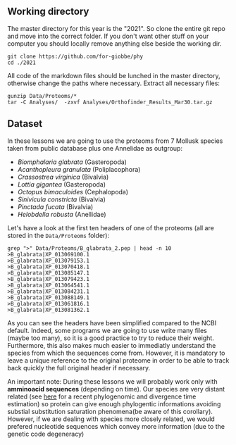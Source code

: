 ## Working directory

The master directory for this year is the "2021". So clone the entire git repo and move into the correct folder. If you don't want other stuff on your computer you should locally remove anything else beside the working dir.

```
git clone https://github.com/for-giobbe/phy
cd ./2021
```

All code of the markdown files should be lunched in the master directory, otherwise change the paths where necessary.
Extract all necessary files:


```
gunzip Data/Proteoms/*
tar -C Analyses/  -zxvf Analyses/Orthofinder_Results_Mar30.tar.gz
```

## Dataset

In these lessons we are going to use the proteoms from 7 Mollusk species taken from public database plus one Annelidae as outgroup:

  * *Biomphalaria glabrata* (Gasteropoda)
  * *Acanthopleura granulata* (Poliplacophora)
  * *Crassostrea virginica* (Bivalvia)
  * *Lottia gigantea* (Gasteropoda)
  * *Octopus bimaculoides* (Cephalopoda)
  * *Sinivicula constricta* (Bivalvia)
  * *Pinctada fucata* (Bivalvia)
  * *Helobdella robusta* (Anellidae)

Let's have a look at the first ten headers of one of the proteoms (all are stored in the ```Data/Proteoms``` folder):

```
grep ">" Data/Proteoms/B_glabrata_2.pep | head -n 10
>B_glabrata|XP_013069100.1
>B_glabrata|XP_013079153.1
>B_glabrata|XP_013070418.1
>B_glabrata|XP_013085147.1
>B_glabrata|XP_013079423.1
>B_glabrata|XP_013064541.1
>B_glabrata|XP_013084231.1
>B_glabrata|XP_013088149.1
>B_glabrata|XP_013061816.1
>B_glabrata|XP_013081362.1
```

As you can see the headers have been simplified compared to the NCBI default. Indeed, some programs we are going to use write many files (maybe too many), so it is a good practice to try to reduce their weight. Furthermore, this also makes much easier to immediatly understand the species from which the sequences come from. However, it is mandatory to leave a unique reference to the original proteome in order to be able to track back quickly the full original header if necessary.

An important note: During these lessons we will probably work only with **amminoacid sequences** (depending on time). Our species are very distant related (see [here](https://www.nature.com/articles/s41598-019-56728-w) for a recent phylogenomic and divergence time estimation) so protein can give enough phylogentic informations avoiding substial substitution saturation phenomena(be aware of this corollary). However, if we are dealing with species more closely related, we would prefered nucleotide sequences which convey more information (due to the genetic code degeneracy) 

